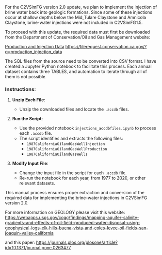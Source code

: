 For the C2VSimFG version 2.0 update, we plan to implement the injection of brine water back into geologic formations. Since some of these injections occur at shallow depths below the Mid_Tulare Claystone and Amnicola Claystone, brine-water injections were not included in C2VSimFG1.5. 

To proceed with this update, the required data must first be downloaded from the Department of Conservation/Oil and Gas Management website:

[Production and Injection Data](https://filerequest.conservation.ca.gov/?q=production_injection_data)
https://filerequest.conservation.ca.gov/?q=production_injection_data

The SQL files from the source need to be converted into CSV format. I have created a Jupyter Python notebook to facilitate this process. Each annual dataset contains three TABLES, and automation to iterate through all of them is not possible.

### Instructions:
1. **Unzip Each File**:
   - Unzip the downloaded files and locate the `.accdb` files.

2. **Run the Script**:
   - Use the provided notebook `injections_accdbfiles.ipynb` to process each `.accdb` file.
   - The script identifies and extracts the following files:
     - `1987CaliforniaOilandGasWellInjection`
     - `1987CaliforniaOilandGasWellProduction`
     - `1987CaliforniaOilandGasWells`

3. **Modify Input File**:
   - Change the input file in the script for each `.accdb` file.
   - Re-run the notebook for each year, from 1977 to 2020, or other relevant datasets.

This manual process ensures proper extraction and conversion of the required data for implementing the brine-water injections in C2VSimFG version 2.0.

For more information on GEOLOGY please visit this website:
https://webapps.usgs.gov/cogg/findings/mapping-aquifer-salinity-gradients-and-effects-of-oil-field-produced-water-disposal-using-geophysical-logs-elk-hills-buena-vista-and-coles-levee-oil-fields-san-joaquin-valley-california

and this paper:
https://journals.plos.org/plosone/article?id=10.1371/journal.pone.0263477
